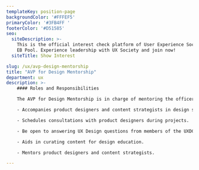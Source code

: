 ```yaml
---
templateKey: position-page
backgroundColor: '#FFFEF5'
primaryColor: '#3FB4FF '
footerColor: '#D51585'
seo:
  siteDescription: >-
    This is the official interest check platform of User Experience Society for
    EB Pool. Experience leadership with UX Society and join now!
  siteTitle: Show Interest

slug: /ux/avp-design-mentorship
title: "AVP for Design Mentorship"
department: ux
description: >-
    #### Roles and Responsibilities

    The AVP for Design Mentorship is in charge of mentoring the officers by being their confidant in client engagements. Members will look to you as a design coach as you will be giving them advice and accompanying them in design sessions, thereby driving their growth beyond the basics of UX Design.

    - Accompanies product designers and content strategists in design sessions for client projects.

    - Schedules consultations with product designers during projects.

    - Be open to answering UX Design questions from members of the UXDC department.

    - Aids in curating content for design education.

    - Mentors product designers and content strategists.

---
```


